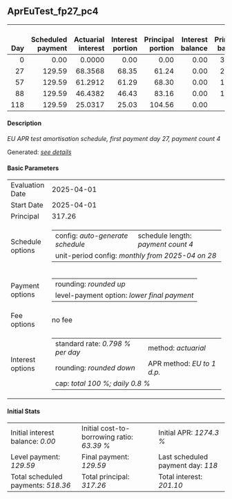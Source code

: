 <h2>AprEuTest_fp27_pc4</h2>
<table>
    <thead style="vertical-align: bottom;">
        <th style="text-align: right;">Day</th>
        <th style="text-align: right;">Scheduled payment</th>
        <th style="text-align: right;">Actuarial interest</th>
        <th style="text-align: right;">Interest portion</th>
        <th style="text-align: right;">Principal portion</th>
        <th style="text-align: right;">Interest balance</th>
        <th style="text-align: right;">Principal balance</th>
        <th style="text-align: right;">Total actuarial interest</th>
        <th style="text-align: right;">Total interest</th>
        <th style="text-align: right;">Total principal</th>
    </thead>
    <tr style="text-align: right;">
        <td class="ci00">0</td>
        <td class="ci01" style="white-space: nowrap;">0.00</td>
        <td class="ci02">0.0000</td>
        <td class="ci03">0.00</td>
        <td class="ci04">0.00</td>
        <td class="ci05">0.00</td>
        <td class="ci06">317.26</td>
        <td class="ci07">0.0000</td>
        <td class="ci08">0.00</td>
        <td class="ci09">0.00</td>
    </tr>
    <tr style="text-align: right;">
        <td class="ci00">27</td>
        <td class="ci01" style="white-space: nowrap;">129.59</td>
        <td class="ci02">68.3568</td>
        <td class="ci03">68.35</td>
        <td class="ci04">61.24</td>
        <td class="ci05">0.00</td>
        <td class="ci06">256.02</td>
        <td class="ci07">68.3568</td>
        <td class="ci08">68.35</td>
        <td class="ci09">61.24</td>
    </tr>
    <tr style="text-align: right;">
        <td class="ci00">57</td>
        <td class="ci01" style="white-space: nowrap;">129.59</td>
        <td class="ci02">61.2912</td>
        <td class="ci03">61.29</td>
        <td class="ci04">68.30</td>
        <td class="ci05">0.00</td>
        <td class="ci06">187.72</td>
        <td class="ci07">129.6480</td>
        <td class="ci08">129.64</td>
        <td class="ci09">129.54</td>
    </tr>
    <tr style="text-align: right;">
        <td class="ci00">88</td>
        <td class="ci01" style="white-space: nowrap;">129.59</td>
        <td class="ci02">46.4382</td>
        <td class="ci03">46.43</td>
        <td class="ci04">83.16</td>
        <td class="ci05">0.00</td>
        <td class="ci06">104.56</td>
        <td class="ci07">176.0862</td>
        <td class="ci08">176.07</td>
        <td class="ci09">212.70</td>
    </tr>
    <tr style="text-align: right;">
        <td class="ci00">118</td>
        <td class="ci01" style="white-space: nowrap;">129.59</td>
        <td class="ci02">25.0317</td>
        <td class="ci03">25.03</td>
        <td class="ci04">104.56</td>
        <td class="ci05">0.00</td>
        <td class="ci06">0.00</td>
        <td class="ci07">201.1179</td>
        <td class="ci08">201.10</td>
        <td class="ci09">317.26</td>
    </tr>
</table>
<h4>Description</h4>
<p><i>EU APR test amortisation schedule, first payment day 27, payment count 4</i></p>
<p>Generated: <i><a href="../GeneratedDate.md">see details</a></i></p>
<h4>Basic Parameters</h4>
<table>
    <tr>
        <td>Evaluation Date</td>
        <td>2025-04-01</td>
    </tr>
    <tr>
        <td>Start Date</td>
        <td>2025-04-01</td>
    </tr>
    <tr>
        <td>Principal</td>
        <td>317.26</td>
    </tr>
    <tr>
        <td>Schedule options</td>
        <td>
            <table>
                <tr>
                    <td>config: <i>auto-generate schedule</i></td>
                    <td>schedule length: <i><i>payment count</i> 4</i></td>
                </tr>
                <tr>
                    <td colspan="2" style="white-space: nowrap;">unit-period config: <i>monthly from 2025-04 on 28</i></td>
                </tr>
            </table>
        </td>
    </tr>
    <tr>
        <td>Payment options</td>
        <td>
            <table>
                <tr>
                    <td>rounding: <i>rounded up</i></td>
                </tr>
                <tr>
                    <td>level-payment option: <i>lower&nbsp;final&nbsp;payment</i></td>
                </tr>
            </table>
        </td>
    </tr>
    <tr>
        <td>Fee options</td>
        <td>no fee
        </td>
    </tr>
    <tr>
        <td>Interest options</td>
        <td>
            <table>
                <tr>
                    <td>standard rate: <i>0.798 % per day</i></td>
                    <td>method: <i>actuarial</i></td>
                </tr>
                <tr>
                    <td>rounding: <i>rounded down</i></td>
                    <td>APR method: <i>EU to 1 d.p.</i></td>
                </tr>
                <tr>
                    <td colspan="2">cap: <i>total 100 %; daily 0.8 %</td>
                </tr>
            </table>
        </td>
    </tr>
</table>
<h4>Initial Stats</h4>
<table>
    <tr>
        <td>Initial interest balance: <i>0.00</i></td>
        <td>Initial cost-to-borrowing ratio: <i>63.39 %</i></td>
        <td>Initial APR: <i>1274.3 %</i></td>
    </tr>
    <tr>
        <td>Level payment: <i>129.59</i></td>
        <td>Final payment: <i>129.59</i></td>
        <td>Last scheduled payment day: <i>118</i></td>
    </tr>
    <tr>
        <td>Total scheduled payments: <i>518.36</i></td>
        <td>Total principal: <i>317.26</i></td>
        <td>Total interest: <i>201.10</i></td>
    </tr>
</table>